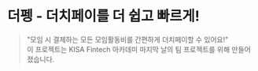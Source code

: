 # 더펭 - 더치페이를 더 쉽고 빠르게!

> "모임 시 결제하는 모든 모임활동비를 간편하게 더치페이할 수 있어요!"<br />
> 이 프로젝트는 KISA Fintech 아카데미 마지막 날의 팀 프로젝트를 위해 만들어졌습니다.


